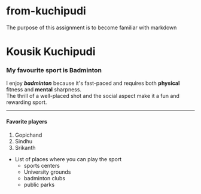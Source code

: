 # from-kuchipudi
The purpose of this assignment is to become familiar with markdown

# Kousik Kuchipudi
### My favourite sport is Badminton

I enjoy ***badminton*** because it's fast-paced and requires both **physical** fitness and **mental** sharpness.<br>The thrill of a well-placed shot and the social aspect make it a fun and rewarding sport.

--------------------------------------

#### Favorite players
1. Gopichand
2. Sindhu
3. Srikanth
* List of places where you can play the sport
    * sports centers
    * University grounds
    * badminton clubs
    * public parks
